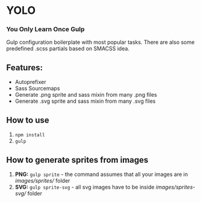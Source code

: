 # YOLO
### You Only Learn Once Gulp

Gulp configuration boilerplate with most popular tasks. There are also some predefined .scss partials based on SMACSS idea.

## Features:
* Autoprefixer
* Sass Sourcemaps
* Generate .png sprite and sass mixin from many .png files
* Generate .svg sprite and sass mixin from many .svg files

## How to use
1. `npm install`
2. `gulp`

## How to generate sprites from images
1. __PNG:__ `gulp sprite` - the command assumes that all your images are in _images/sprites/_ folder
2. __SVG:__ `gulp sprite-svg` - all svg images have to be inside _images/sprites-svg/_ folder

 
